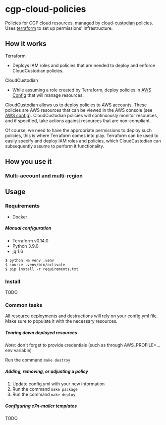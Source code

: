 # cgp-cloud-policies

Policies for CGP cloud resources, managed by [cloud-custodian] policies. Uses [terraform] to set up permissions' infrastructure.

  [cloud-custodian]: https://github.com/cloud-custodian/cloud-custodian
  [terraform]: https://github.com/hashicorp/terraform

## How it works

Terraform
* Deploys IAM roles and policies that are needed to deploy and enforce CloudCustodian policies.

CloudCustodian
* While assuming a role created by Terraform, deploy policies in [AWS Config] that will manage resources.

CloudCustodian allows us to deploy policies to AWS accounts. These policies are AWS resources
that can be viewed in the AWS console (see [AWS config]). CloudCustodian policies will continuously monitor resources,
and if specified, take actions against resources that are non-compliant. 

Of course, we need to have the appropriate permissions to deploy such policies, this is where Terraform comes into play. 
Terraform can be used to easily specify and deploy IAM roles and policies, 
which CloudCustodian can subsequently assume to perform it functionality.

## How you use it



   [AWS config]: https://aws.amazon.com/config/#:~:text=AWS%20Config%20is%20a%20service,configurations%20of%20your%20AWS%20resources.&text=This%20enables%20you%20to%20simplify,change%20management%2C%20and%20operational%20troubleshooting.

### Multi-account and multi-region

## Usage

### Requirements
* Docker

##### Manual configuration
* Terraform v0.14.0
* Python 3.9.0
* jq 1.6

```console
$ python -m venv .venv
$ source .venv/bin/activate
$ pip install -r requirements.txt
```

### Install
TODO

### Common tasks
All resource deployments and destructions will rely on your config.yml file. Make sure to populate it with the necessary resources.

#####  Tearing down deployed resources
*Note*: don't forget to provide credentials (such as through AWS_PROFILE=... env variable)

Run the command ```make destroy```

##### Adding, removing, or adjusting a policy
1. Update config.yml with your new information
2. Run the command ```make package```
3. Run the command ```make deploy```

##### Configuring c7n-mailer templates
TODO
